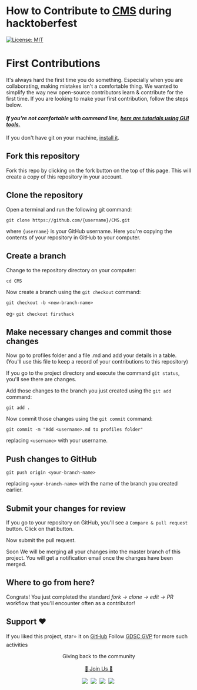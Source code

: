 # How to Contribute to [CMS](https://github.com/gdsc-gvp/CMS) during hacktoberfest
[![License: MIT](https://img.shields.io/badge/License-MIT-green.svg)](https://opensource.org/licenses/MIT)

# First Contributions
It's always hard the first time you do something. Especially when you are collaborating, making mistakes isn't a comfortable thing. We wanted to simplify the way new open-source contributors learn & contribute for the first time. If you are looking to make your first contribution, follow the steps below.

#### *If you're not comfortable with command line, [here are tutorials using GUI tools.]( #tutorials-using-other-tools )*

If you don't have git on your machine, [install it]( https://help.github.com/articles/set-up-git/).

## Fork this repository
Fork this repo by clicking on the fork button on the top of this page.
This will create a copy of this repository in your account.

## Clone the repository
Open a terminal and run the following git command:

```
git clone https://github.com/{username}/CMS.git
```
where `{username}` is your GitHub username. Here you're copying the contents of your repository in GitHub to your computer.

## Create a branch
Change to the repository directory on your computer:

```
cd CMS
```
Now create a branch using the `git checkout` command:
```
git checkout -b <new-branch-name>
```
eg- `git checkout firsthack`

## Make necessary changes and commit those changes
Now go to profiles folder and a file <your-username>.md and add your details in a table. (You'll use this file to keep a record of your contributions to this repository)

If you go to the project directory and execute the command `git status`, you'll see there are changes. 


Add those changes to the branch you just created using the `git add` command:

```
git add .
```

Now commit those changes using the `git commit` command:
```
git commit -m "Add <username>.md to profiles folder"
```
replacing `<username>` with your username.

## Push changes to GitHub
```
git push origin <your-branch-name>
```
replacing `<your-branch-name>` with the name of the branch you created earlier.

## Submit your changes for review
If you go to your repository on GitHub, you'll see a  `Compare & pull request` button.  Click on that button.

Now submit the pull request.

Soon We will be merging all your changes into the master branch of this project. You will get a notification email once the changes have been merged.

## Where to go from here?
Congrats! You just completed the standard _fork -> clone -> edit -> PR_ workflow that you'll encounter often as a contributor!


## Support ❤
If you liked this project, star⭐ it on [GitHub](https://github.com/gdsc-gvp/CMS)
Follow [GDSC GVP](https://linktr.ee/GdscGvp) for more such activities

<p align="center">
  Giving back to the community
  <br><br>
  <a href="https://gdsc.community.dev/gayatri-vidya-parishad-college-of-engineering-visakhapatnam/">🚀 Join Us 🚀</a>
  <br> <br>
  <a href="https://discord.com/invite/NkkTXYShTy"><img src="https://img.icons8.com/office/30/000000/discord-logo.png"/></a>&nbsp;
  <a href="https://twitter.com/gdsc_gvp"><img src="https://img.icons8.com/office/30/000000/twitter.png"/></a>&nbsp;
  <a href="https://www.linkedin.com/company/gdsc-gvp"><img src="https://img.icons8.com/office/30/000000/linkedin.png"/></a>&nbsp;
   <a href="https://www.instagram.com/gdsc_gvp/"><img src="https://img.icons8.com/office/30/000000/instagram-new.png"/></a>&nbsp;
</p>

